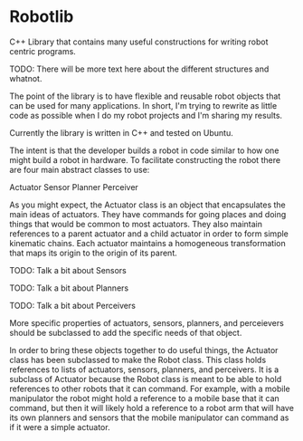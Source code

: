 # Robotlib
C++ Library that contains many useful constructions for writing robot centric programs.

TODO: There will be more text here about the different structures and whatnot.

The point of the library is to have flexible and reusable robot objects that can be used for many applications. 
In short, I'm trying to rewrite as little code as possible when I do my robot projects and I'm sharing my results.

Currently the library is written in C++ and tested on Ubuntu.

The intent is that the developer builds a robot in code similar to how one might build a robot in hardware.
To facilitate constructing the robot there are four main abstract classes to use:

Actuator
Sensor
Planner
Perceiver

As you might expect, the Actuator class is an object that encapsulates the main ideas of actuators. They have commands for going places and doing things that would be common to most actuators. They also maintain references to a parent actuator and a child actuator in order to form simple kinematic chains. Each actuator maintains a homogeneous transformation that maps its origin to the origin of its parent.

TODO: Talk a bit about Sensors

TODO: Talk a bit about Planners

TODO: Talk a bit about Perceivers

More specific properties of actuators, sensors, planners, and perceievers should be subclassed to add the specific needs of that object.

In order to bring these objects together to do useful things, the Actuator class has been subclassed to make the Robot class. This class holds references to lists of actuators, sensors, planners, and perceivers. It is a subclass of Actuator because the Robot class is meant to be able to hold references to other robots that it can command. For example, with a mobile manipulator the robot might hold a reference to a mobile base that it can command, but then it will likely hold a reference to a robot arm that will have its own planners and sensors that the mobile manipulator can command as if it were a simple actuator. 
